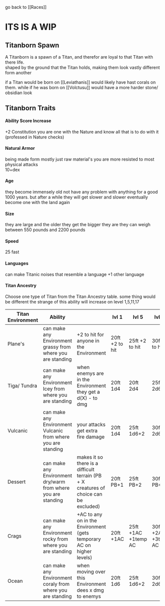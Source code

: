 go back to [[Races]]

# ITS IS A WIP 


## Titanborn Spawn

A Titanborn is a spawn of a Titan, and therefor are loyal to that Titan with there life.  
shaped by the ground that the Titan holds, making them look vastly different form another 

if a Titan would be born on [[Leviathanis]] would likely have hast corals on them.
while if he was born on [[Volctusu]] would have a more harder stone/ obsidian look

## Titanborn Traits

#### Ability Score Increase

+2 Constitution 
you are one with the Nature and know all that is to do with it (professed in Nature checks)

#### Natural Armor

being made form mostly just raw material's you are more resisted to most physical attacks  
10+dex

#### Age

they become immensely old not have any problem with anything for a good 1000 years.
but after a while they will get slower and slower eventually become one with the land again
#### Size

they are large and the older they get the bigger they are 
they can weigh between 550 pounds and 2200 pounds
#### Speed
25 fast
#### Languages
can make Titanic noises that resemble a language
 +1 other language
#### Titan Ancestry

Choose one type of Titan from the Titan Ancestry table. some thing would be different
the strange of this ability will increase on level 1,5,11,17

| Titan Environment | Ability                                                       |                                                                                       | lvl 1          | lvl 5                  | lvl 11                 | lvl 17                 |
| ----------------- | ------------------------------------------------------------- | ------------------------------------------------------------------------------------- | -------------- | ---------------------- | ---------------------- | ---------------------- |
| Plane's           | can make any Environment grassy from where you are standing   | +2 to hit for anyone in the Environment                                               | 20ft +2 to hit | 25ft   +2 to hit       | 30ft    +3 to hit      | 40ft    +3 to hit      |
| Tiga/ Tundra      | can make any Environment Icey from where you are standing     | when enemys are in the Environment they get a d(X) - to dmg                           | 20ft 1d4       | 20ft   2d4             | 25ft   2d6             | 40ft   2d8             |
| Vulcanic          | can make any Environment Vulcanic from where you are standing | your attacks get extra fire damage                                                    | 20ft 1d4       | 25ft   1d6+2           | 30ft 2d6+2             | 40ft 2d8+3             |
| Dessert           | can make any Environment dry/warm from where you are standing | makes it so there is a difficult terrain (PB + X creatures of choice can be excluded) | 20ft PB+1      | 25ft PB+2              | 30ft PB+3              | 40ft PB+4              |
| Crags             | can make any Environment rocky from where you are standing    | +AC to any on in the Environment (gets temporary AC on higher levels)                 | 20ft +1AC      | 25ft +1AC<br>+1temp AC | 30ft +2AC<br>+3temp AC | 40ft +2AC<br>+5temp AC |
| Ocean             | can make any Environment coraly from where you are standing   | when moving over this Environment dees x dmg to enemys                                | 20ft 1d6       | 25ft 1d6+2             | 30ft 2d6+2             | 40ft 2d8+3             |

